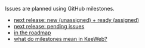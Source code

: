 Issues are planned using GitHub milestones.

- [next release: new (unassigned) + ready (assigned)](https://github.com/keeweb/keeweb/issues?q=is%3Aopen+is%3Aissue+milestone%3Av1.12)
- [next release: pending issues](https://github.com/keeweb/keeweb/issues?q=is%3Aopen+is%3Aissue+milestone%3Av1.12+no%3Aassignee)
- [in the roadmap](https://github.com/keeweb/keeweb/issues?q=is%3Aopen+is%3Aissue+milestone%3Av1.x)
- [what do milestones mean in KeeWeb?](https://github.com/keeweb/keeweb/wiki/FAQ#features)